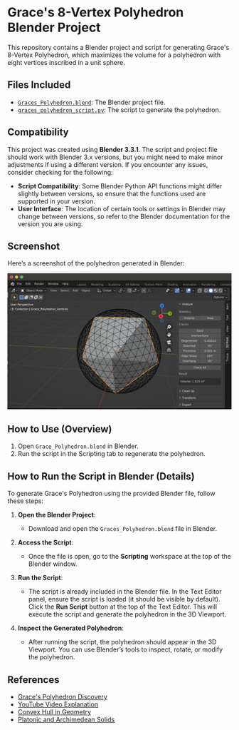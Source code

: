 # Grace's 8-Vertex Polyhedron Blender Project

This repository contains a Blender project and script for generating Grace's 8-Vertex Polyhedron, 
which maximizes the volume for a polyhedron with eight vertices inscribed in a unit sphere.

## Files Included
- [`Graces_Polyhedron.blend`](./Graces_Polyhedron.blend): The Blender project file.
- [`graces_polyhedron_script.py`](./graces_polyhedron_script.py): The script to generate the polyhedron.

## Compatibility
This project was created using **Blender 3.3.1**. The script and project file should work with Blender 3.x versions, but you might need to make minor adjustments if using a different version. If you encounter any issues, consider checking for the following:
- **Script Compatibility**: Some Blender Python API functions might differ slightly between versions, so ensure that the functions used are supported in your version.
- **User Interface**: The location of certain tools or settings in Blender may change between versions, so refer to the Blender documentation for the version you are using.

## Screenshot
Here’s a screenshot of the polyhedron generated in Blender:

![Grace's Polyhedron Screenshot](./graces_polyhedron_screenshot.png)

## How to Use (Overview)
1. Open `Grace_Polyhedron.blend` in Blender.
2. Run the script in the Scripting tab to regenerate the polyhedron.

## How to Run the Script in Blender (Details)
To generate Grace's Polyhedron using the provided Blender file, follow these steps:

1. **Open the Blender Project**:
   - Download and open the `Graces_Polyhedron.blend` file in Blender.

2. **Access the Script**:
   - Once the file is open, go to the **Scripting** workspace at the top of the Blender window.

3. **Run the Script**:
   - The script is already included in the Blender file. In the Text Editor panel, ensure the script is loaded (it should be visible by default). Click the **Run Script** button at the top of the Text Editor. This will execute the script and generate the polyhedron in the 3D Viewport.

4. **Inspect the Generated Polyhedron**:
   - After running the script, the polyhedron should appear in the 3D Viewport. You can use Blender’s tools to inspect, rotate, or modify the polyhedron.

## References
- [Grace's Polyhedron Discovery](https://www.ams.org/journals/mcom/1963-17-082/S0025-5718-63-99183-X/S0025-5718-63-99183-X.pdf)
- [YouTube Video Explanation](https://www.youtube.com/watch?v=XZy3rXr2yeM&t=387s)
- [Convex Hull in Geometry](https://en.wikipedia.org/wiki/Convex_hull)
- [Platonic and Archimedean Solids](https://mathworld.wolfram.com/PlatonicSolid.html)
